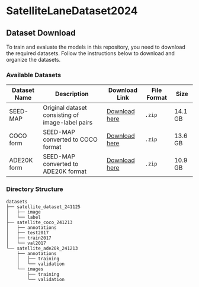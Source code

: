 # SatelliteLaneDataset2024

## Dataset Download

To train and evaluate the models in this repository, you need to download the required datasets. Follow the instructions below to download and organize the datasets.

### Available Datasets

| Dataset Name       | Description                                   | Download Link                                                                 | File Format | Size    |
|--------------------|-----------------------------------------------|-------------------------------------------------------------------------------|-------------|---------|
| SEED-MAP          | Original dataset consisting of image-label pairs | [Download here](https://1drv.ms/u/s!ApIuZ8oQlFPzkd0IVO8x4OeIsFGSKQ?e=VP0KdX)                                | `.zip`      | 14.1 GB   |
| COCO form          | SEED-MAP converted to COCO format | [Download here](https://1drv.ms/u/s!ApIuZ8oQlFPzkd0HS_xT2T0GtYQJ0w?e=miEozW)                                | `.zip`   | 13.6 GB   |
| ADE20K form          | SEED-MAP converted to ADE20K format | [Download here](https://1drv.ms/u/s!ApIuZ8oQlFPzkd0Gp6jZu6r0T_2_Pg?e=OPz8rq)                                | `.zip`      | 10.9 GB   |

### Directory Structure

```plaintext
datasets
├── satellite_dataset_241125
│   ├── image
│   └── label
├── satellite_coco_241213
│   ├── annotations
│   ├── test2017
│   ├── train2017
│   └── val2017
└── satellite_ade20k_241213
    ├── annotations
    │   ├── training
    │   └── validation
    └── images
        ├── training
        └── validation


